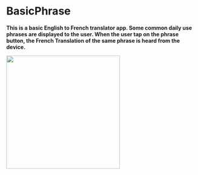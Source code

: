 # BasicPhrase

**This is a basic English to French translator app. Some common daily use phrases are displayed to the user. When the user tap on the phrase button, the French Translation of the same phrase is heard from the device.**


<img src="https://user-images.githubusercontent.com/39986507/70394253-6d640f00-1a19-11ea-9a6f-70268179d22f.png" width="300">
